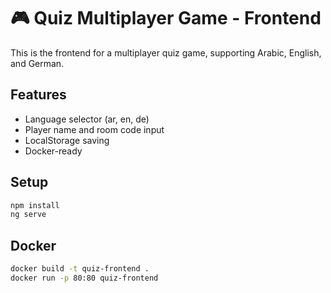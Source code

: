 # 🎮 Quiz Multiplayer Game - Frontend

This is the frontend for a multiplayer quiz game, supporting Arabic, English, and German.

## Features
- Language selector (ar, en, de)
- Player name and room code input
- LocalStorage saving
- Docker-ready

## Setup
```bash
npm install
ng serve
```

## Docker
```bash
docker build -t quiz-frontend .
docker run -p 80:80 quiz-frontend
```

